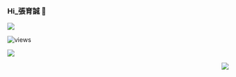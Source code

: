 ### Hi_張育誠 👋

[![](https://github-readme-stats.vercel.app/api/top-langs/?username=joohnny3)](https://github.com/anuraghazra/github-readme-stats)

![views](https://img.shields.io/github/watchers/joohnny/1000?style=social)

![](https://komarev.com/ghpvc/?username=joohnny3)

<div align="right" height="160" margin-bottom="200px" >
	<img src="https://github-readme-stats.vercel.app/api?username=joohnny3&show_icons=true">
</div>



<!--
**joohnny3/joohnny3** is a ✨ _special_ ✨ repository because its `README.md` (this file) appears on your GitHub profile.




Here are some ideas to get you started:

- 🔭 I’m currently working on ...
- 🌱 I’m currently learning ...
- 👯 I’m looking to collaborate on ...
- 🤔 I’m looking for help with ...
- 💬 Ask me about ...
- 📫 How to reach me: ...
- 😄 Pronouns: ...
- ⚡ Fun fact: ...
-->
